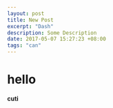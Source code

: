 ```yaml
---
layout: post
title: New Post
excerpt: "Dash"
description: Some Description
date: 2017-05-07 15:27:23 +08:00
tags: "can"
---
```



# hello

**cuti**